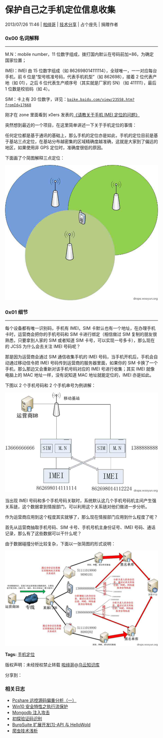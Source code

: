# 保护自己之手机定位信息收集

2013/07/26 11:46 | [啦绯哥](http://drops.wooyun.org/author/啦绯哥 "由 啦绯哥 发布") | [技术分享](http://drops.wooyun.org/category/tips "查看 技术分享 中的全部文章") | 占个座先 | 捐赠作者

### 0x00 名词解释

* * *

M.N：mobile number，11 位数字组成，拨打国内默认在号码前加+86，为确定国家位置；

IMEI：IMEI 由 15 位数字组成（如 862698014111114），全球唯一，一一对应每台手机，前 6 位是“型号核准号码，代表手机机型”（如 862698），接着 2 位代表产地（如 01），之后 6 位代表生产顺序号（其实就是厂家的 SN）（如 411111），最后 1 位数是校验码（如 4）。

SIM：卡上有 20 位数字，详见：[`baike.baidu.com/view/23558.htm?fromId=17668`](http://baike.baidu.com/view/23558.htm?fromId=17668)

刚才在 zone 里面看到 x0ers 发表的[《请教关于手机 IMEI 定位的问题》](http://zone.wooyun.org/content/5405)

突然想到最近的一个项目，在这里简单讲述一下关于手机定位的事情：

任何定位都是基于通讯的基础上，那么手机的定位亦是如此，手机的定位目前是基于基站三点定位，在基站分布越密集的区域精确度越准确，这就是大家到了偏远的地区，如果使用非 GPS 定位时，准确度很低的原因。

下面画了个简图解释三点定位：

![2013072518570727536.bmp](img/img1_u170_jpg.jpg)

### 0x01 细节

* * *

每个设备都有唯一识别码，手机有 IMEI，SIM 卡默认也有一个地址，在办理手机卡时，运营商会把你的手机号码和 SIM 卡进行绑定（相信做过 SIM 复制的朋友很熟悉，只要拿到人家的 SIM 或者知道 SIM 卡号，可以实现一号多卡），那么现在的 JCSS 为什么会去关注 IMEI 号码呢？

那是因为运营商会通过 SIM 通信收集手机的 IMEI 号码，当手机开机后，手机会自动通过移动信令把 IMEI 号码传到运营商的服务器里面，如果你的 SIM 卡换了一个手机，那么那边又会重新对该手机号码对应的 IMEI 号进行收集；其实 IMEI 就像电脑上的 MAC 地址一样，没有说知道 MAC 地址就能定位的，IMEI 亦是如此。

下图以 2 个手机号码和 2 个手机串号为例讲解：

![2013072518595557011.bmp](img/img2_u137_jpg.jpg)

当出现 IMEI 号码和多个手机号码关联时，系统默认这几个手机号码机主间产生强关系链，这个数据拿到情报部门，可以利用这个关系链对他们做进一步分析。

作为运营商应用到这个程度其实就够了，那么现在情报部门应用到什么程度了呢？

首先从运营商抽取手机号码、SIM 卡号、手机号机主身份证号、IMEI 号码、通话记录，那么有了这些数据可以干什么呢？

由于数据碰撞分析比较复杂，下面以一张简图的形式说明：

![enter image description here](img/img3_u120_jpg.jpg)

**Tags:** [手机定位](http://drops.wooyun.org/tag/%e6%89%8b%e6%9c%ba%e5%ae%9a%e4%bd%8d)

版权声明：未经授权禁止转载 [啦绯哥](http://drops.wooyun.org/author/啦绯哥 "由 啦绯哥 发布")@[乌云知识库](http://drops.wooyun.org)

分享到：

### 相关日志

*   [Pcshare 远控源码偏重分析（一）](http://drops.wooyun.org/tips/4412)
*   [Win10 安全特性之执行流保护](http://drops.wooyun.org/tips/4839)
*   [Mongodb 注入攻击](http://drops.wooyun.org/tips/3939)
*   [初探验证码识别](http://drops.wooyun.org/tips/4550)
*   [BurpSuite 扩展开发[1]-API 与 HelloWold](http://drops.wooyun.org/papers/3962)
*   [爬虫技术浅析](http://drops.wooyun.org/tips/3915)